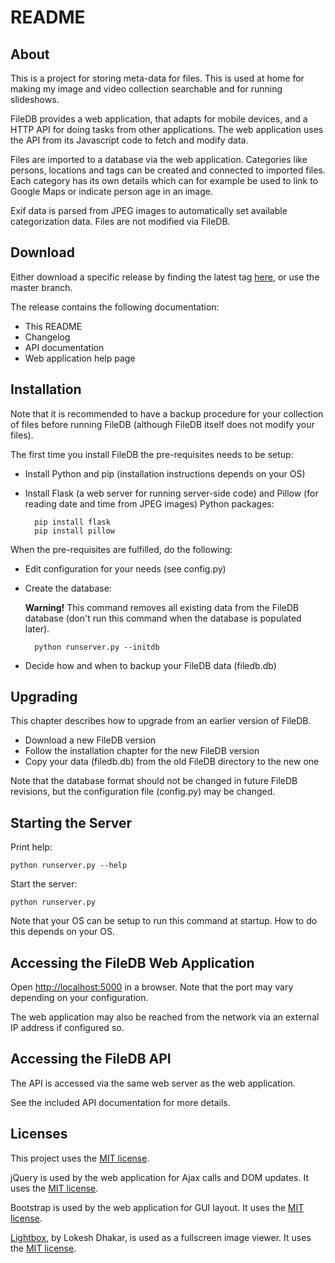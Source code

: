 # README #

## About ##

This is a project for storing meta-data for files. This is used at home for making my image and video collection searchable and for running slideshows.

FileDB provides a web application, that adapts for mobile devices, and a HTTP API for doing tasks from other applications. The web application uses the API from its Javascript code to fetch and modify data.

Files are imported to a database via the web application. Categories like persons, locations and tags can be created and connected to imported files. Each category has its own details which can for example be used to link to Google Maps or indicate person age in an image.

Exif data is parsed from JPEG images to automatically set available categorization data. Files are not modified via FileDB.

## Download ##

Either download a specific release by finding the latest tag [here](https://bitbucket.org/pontusmarkstrom/filedb/downloads/?tab=tags), or use the master branch.

The release contains the following documentation:

* This README
* Changelog
* API documentation
* Web application help page

## Installation ##

Note that it is recommended to have a backup procedure for your collection of files before running FileDB (although FileDB itself does not modify your files).

The first time you install FileDB the pre-requisites needs to be setup:

- Install Python and pip (installation instructions depends on your OS)
- Install Flask (a web server for running server-side code) and Pillow (for reading date and time from JPEG images) Python packages:

        pip install flask
        pip install pillow

When the pre-requisites are fulfilled, do the following:

- Edit configuration for your needs (see config.py)
- Create the database:

  **Warning!** This command removes all existing data from the FileDB database (don't run this command when the database is populated later).

        python runserver.py --initdb

- Decide how and when to backup your FileDB data (filedb.db)

## Upgrading ##

This chapter describes how to upgrade from an earlier version of FileDB.

- Download a new FileDB version
- Follow the installation chapter for the new FileDB version
- Copy your data (filedb.db) from the old FileDB directory to the new one

Note that the database format should not be changed in future FileDB revisions, but the configuration file (config.py) may be changed.

## Starting the Server ##

Print help:

    python runserver.py --help

Start the server:

    python runserver.py

Note that your OS can be setup to run this command at startup. How to do this depends on your OS.

## Accessing the FileDB Web Application ##

Open [http://localhost:5000](http://localhost:5000) in a browser. Note that the port may vary depending on your configuration.

The web application may also be reached from the network via an external IP address if configured so.

## Accessing the FileDB API ##

The API is accessed via the same web server as the web application.

See the included API documentation for more details.


## Licenses ##

This project uses the [MIT license](LICENSE.txt).

jQuery is used by the web application for Ajax calls and DOM updates. It uses the [MIT license](https://jquery.org/license/).

Bootstrap is used by the web application for GUI layout. It uses the [MIT license](https://v4-alpha.getbootstrap.com/about/license/).

[Lightbox](http://lokeshdhakar.com/projects/lightbox2/), by Lokesh Dhakar, is used as a fullscreen image viewer. It uses the [MIT license](http://lokeshdhakar.com/projects/lightbox2/#license).
